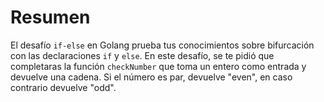 # Resumen

El desafío `if-else` en Golang prueba tus conocimientos sobre bifurcación con las declaraciones `if` y `else`. En este desafío, se te pidió que completaras la función `checkNumber` que toma un entero como entrada y devuelve una cadena. Si el número es par, devuelve "even", en caso contrario devuelve "odd".
